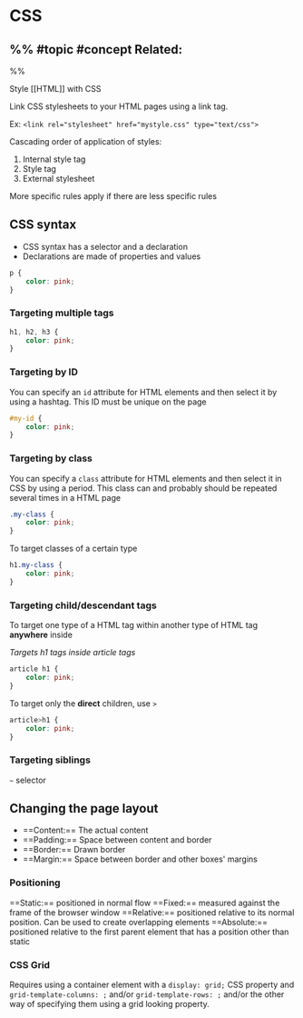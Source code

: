 # CSS
%%
#topic
#concept
**Related:**
-  

%%

Style [[HTML]] with CSS

Link CSS stylesheets to your HTML pages using a link tag.

Ex: `<link rel="stylesheet" href="mystyle.css" type="text/css">`

Cascading order of application of styles:

1. Internal style tag
2. Style tag
3. External stylesheet 

More specific rules apply if there are less specific rules

## CSS syntax
- CSS syntax has a selector and a declaration
- Declarations are made of properties and values

```css
p {
	color: pink;
}
```

### Targeting multiple tags
```css
h1, h2, h3 {
	color: pink;
}
```

### Targeting by ID
You can specify an `id` attribute for HTML elements and then select it by using a hashtag. This ID must be unique on the page

```css
#my-id {
	color: pink;
}
```

### Targeting by class
You can specify a `class` attribute for HTML elements and then select it in CSS by using a period. This class can and probably should be repeated several times in a HTML page
```css
.my-class {
	color: pink;
}
```

To target classes of a certain type
```css
h1.my-class {
	color: pink;
}
```

### Targeting child/descendant tags
To target one type of a HTML tag within another type of HTML tag **anywhere** inside

*Targets h1 tags inside article tags*
```css
article h1 {
	color: pink;
}
```

To target only the **direct** children, use `>`
```css
article>h1 {
	color: pink;
}
```

### Targeting siblings
`~` selector

## Changing the page layout

- ==Content:== The actual content
- ==Padding:== Space between content and border
- ==Border:== Drawn border
- ==Margin:== Space between border and other boxes' margins


### Positioning
==Static:== positioned in normal flow
==Fixed:== measured against the frame of the browser window 
==Relative:== positioned relative to its normal position. Can be used to create overlapping elements
==Absolute:== positioned relative to the first parent element that has a position other than static 

### CSS Grid
Requires using a container element with a `display: grid;` CSS property and `grid-template-columns: ;` and/or `grid-template-rows: ;` and/or the other way of specifying them using a grid looking property. 